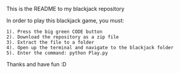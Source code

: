 This is the README to my blackjack repository

In order to play this blackjack game, you must:

    1). Press the big green CODE button
    2). Download the repository as a zip file
    3). Extract the file to a folder
    4). Open up the terminal and navigate to the blackjack folder
    5). Enter the command: python Play.py


Thanks and have fun :D

